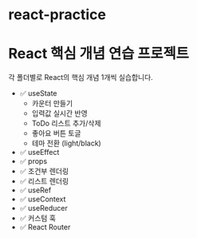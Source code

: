 # react-practice

# React 핵심 개념 연습 프로젝트

각 폴더별로 React의 핵심 개념 1개씩 실습합니다.

- ✅ useState
  - 카운터 만들기
  - 입력값 실시간 반영
  - ToDo 리스트 추가/삭제
  - 좋아요 버튼 토글
  - 테마 전환 (light/black)
- ✅ useEffect
- ✅ props
- ✅ 조건부 렌더링
- ✅ 리스트 렌더링
- ✅ useRef
- ✅ useContext
- ✅ useReducer
- ✅ 커스텀 훅
- ✅ React Router

